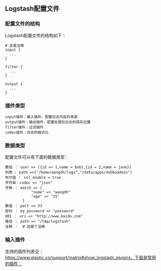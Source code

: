## Logstash配置文件

### 配置文件的结构

Logstash配置文件的结构如下：

	# 这是注释
	input {
	  ...
	}
	
	filter {
	  ...
	}
	
	output {
	  ...
	}

### 插件类型

	input插件：输入插件，配置日志内容的来源
	output插件：输出插件，配置处理后日志的保存位置
	filter插件：过滤插件
	codec插件：日志的格式化

### 数据类型

配置文件可以有下面的数据类型：

	数组 ： user => [{id => 1,name = bob},{id = 2,name = jane}]
	列表 : path =>["/home/wangdh/logs","/data/apps/dubboadmin"]
	布尔值 ： ssl_enable = true
	字符串：codec => "json"
	字典 ： match => { 
				"name" => "wangdh"
				"age" => "25"
			}
	数值 ： port => 33
	密码 ： my_password => "password"
	URI ： uri => "http://www.baidu.com"
	路径 ： path => "/tmp/logstash"
	注释 ：  # 这是个注释

### 输入插件

支持的插件列表见：https://www.elastic.co/support/matrix#show_logstash_plugins，下面是常用的插件：















